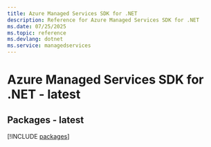 ```yaml
---
title: Azure Managed Services SDK for .NET
description: Reference for Azure Managed Services SDK for .NET
ms.date: 07/25/2025
ms.topic: reference
ms.devlang: dotnet
ms.service: managedservices
---
```

# Azure Managed Services SDK for .NET - latest
## Packages - latest
[!INCLUDE [packages](managed-services-index.md)]